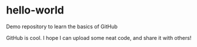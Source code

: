 # hello-world
Demo repository to learn the basics of GitHub

GitHub is cool.  I hope I can upload some neat code, and share it with others!
